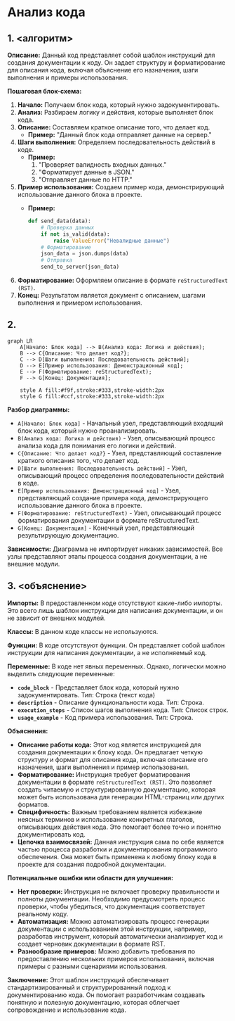 # Анализ кода

## 1. <алгоритм>

**Описание:** Данный код представляет собой шаблон инструкций для создания документации к коду. Он задает структуру и форматирование для описания кода, включая объяснение его назначения, шаги выполнения и примеры использования.

**Пошаговая блок-схема:**

1.  **Начало:** Получаем блок кода, который нужно задокументировать.
2.  **Анализ:** Разбираем логику и действия, которые выполняет блок кода.
3.  **Описание:** Составляем краткое описание того, что делает код.
    *   **Пример:** "Данный блок кода отправляет данные на сервер."
4.  **Шаги выполнения:** Определяем последовательность действий в коде.
    *   **Пример:**
        1.  "Проверяет валидность входных данных."
        2.  "Форматирует данные в JSON."
        3.  "Отправляет данные по HTTP."
5.  **Пример использования:** Создаем пример кода, демонстрирующий использование данного блока в проекте.
    *   **Пример:**

        ```python
        def send_data(data):
            # Проверка данных
            if not is_valid(data):
                raise ValueError("Невалидные данные")
            # Форматирование
            json_data = json.dumps(data)
            # Отправка
            send_to_server(json_data)
        ```
6.  **Форматирование:** Оформляем описание в формате `reStructuredText (RST)`.
7.  **Конец:** Результатом является документ с описанием, шагами выполнения и примером использования.

## 2. <mermaid>

```mermaid
graph LR
    A[Начало: Блок кода] --> B(Анализ кода: Логика и действия);
    B --> C{Описание: Что делает код?};
    C --> D[Шаги выполнения: Последовательность действий];
    D --> E[Пример использования: Демонстрационный код];
    E --> F(Форматирование: reStructuredText);
    F --> G[Конец: Документация];
    
    style A fill:#f9f,stroke:#333,stroke-width:2px
    style G fill:#ccf,stroke:#333,stroke-width:2px
```

**Разбор диаграммы:**

*   `A[Начало: Блок кода]` - Начальный узел, представляющий входящий блок кода, который нужно проанализировать.
*   `B(Анализ кода: Логика и действия)` - Узел, описывающий процесс анализа кода для понимания его логики и действий.
*   `C{Описание: Что делает код?}` - Узел, представляющий составление краткого описания того, что делает код.
*   `D[Шаги выполнения: Последовательность действий]` - Узел, описывающий процесс определения последовательности действий в коде.
*   `E[Пример использования: Демонстрационный код]` - Узел, представляющий создание примера кода, демонстрирующего использование данного блока в проекте.
*   `F(Форматирование: reStructuredText)` - Узел, описывающий процесс форматирования документации в формате reStructuredText.
*   `G[Конец: Документация]` - Конечный узел, представляющий результирующую документацию.

**Зависимости:**
    Диаграмма не импортирует никаких зависимостей. Все узлы представляют этапы процесса создания документации, а не внешние модули.

## 3. <объяснение>

**Импорты:**
В предоставленном коде отсутствуют какие-либо импорты. Это всего лишь шаблон инструкции для написания документации, и он не зависит от внешних модулей.

**Классы:**
В данном коде классы не используются.

**Функции:**
В коде отсутствуют функции. Он представляет собой шаблон инструкции для написания документации, а не исполняемый код.

**Переменные:**
В коде нет явных переменных. Однако, логически можно выделить следующие переменные:
- **`code_block`** - Представляет блок кода, который нужно задокументировать. Тип: Строка (текст кода)
- **`description`** - Описание функциональности кода. Тип: Строка.
- **`execution_steps`** - Список шагов выполнения кода. Тип: Список строк.
- **`usage_example`** - Код примера использования. Тип: Строка.

**Объяснения:**

- **Описание работы кода:** Этот код является инструкцией для создания документации к блоку кода. Он предлагает четкую структуру и формат для описания кода, включая описание его назначения, шаги выполнения и пример использования.
- **Форматирование:** Инструкция требует форматирования документации в формате `reStructuredText (RST)`. Это позволяет создать читаемую и структурированную документацию, которая может быть использована для генерации HTML-страниц или других форматов.
- **Специфичность:** Важным требованием является избежание неясных терминов и использование конкретных глаголов, описывающих действия кода. Это помогает более точно и понятно документировать код.
- **Цепочка взаимосвязей:** Данная инструкция сама по себе является частью процесса разработки и документирования программного обеспечения. Она может быть применена к любому блоку кода в проекте для создания подробной документации.

**Потенциальные ошибки или области для улучшения:**

*   **Нет проверки:** Инструкция не включает проверку правильности и полноты документации. Необходимо предусмотреть процесс проверки, чтобы убедиться, что документация соответствует реальному коду.
*   **Автоматизация:** Можно автоматизировать процесс генерации документации с использованием этой инструкции, например, разработав инструмент, который автоматически анализирует код и создает черновик документации в формате RST.
*   **Разнообразие примеров:** Можно добавить требования по предоставлению нескольких примеров использования, включая примеры с разными сценариями использования.

**Заключение:**
Этот шаблон инструкций обеспечивает стандартизированный и структурированный подход к документированию кода. Он помогает разработчикам создавать понятную и полезную документацию, которая облегчает сопровождение и использование кода.